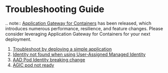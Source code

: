 # Troubleshooting Guide

.. note::
    [Application Gateway for Containers](https://aka.ms/agc) has been released, which introduces numerous performance, resilience, and feature changes. Please consider leveraging Application Gateway for Containers for your next deployment.

1. [Troubleshoot by deploying a simple application](troubleshooting-installing-a-simple-application.md)
2. [Identity not found when using User-Assigned Managed Identity](troubleshooting-agic-addon-identity-not-found.md)
3. [AAD Pod Identity breaking change](troubleshooting-agic-fails-with-aad-pod-identity-breakingchange.md)
4. [AGIC pod not ready](troubleshooting-agic-pod-stuck-in-not-ready-state.md)